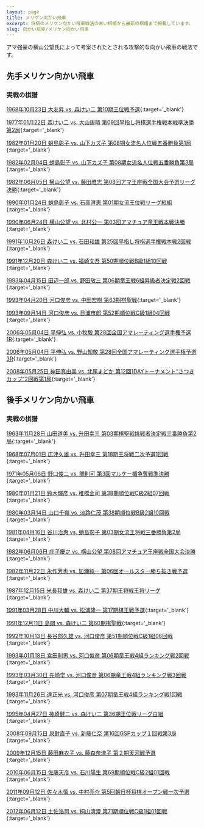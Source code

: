 ```yaml
---
layout: page
title: メリケン向かい飛車
excerpt: 将棋のメリケン向かい飛車戦法の古い棋譜から最新の棋譜まで掲載しています。
slug: 向かい飛車/メリケン向かい飛車
---
```


アマ強豪の横山公望氏によって考案されたとされる攻撃的な向かい飛車の戦法です。

## 先手メリケン向かい飛車

<figure class="kyokumen"
data-sente="先手"
data-gote="後手"
data-made="88"
data-title="先手メリケン向かい飛車"
data-sfen="ln1g1gsnl/1r1s1k1b1/p1pp1p1pp/4p1p2/1pP6/3P5/PPBSPPPPP/1R7/LN1GKGSNL w - 13"></figure>

### 実戦の棋譜

[1968年10月23日 大友昇 vs. 森けい二 第10期王位戦予選](https://shogidb2.com/games/3b001f6821918c6e90c8d67c4d5035347564fd9e#19c775ca8876b9f32f39a7ea3561a04bde9b9c8d){:target='_blank'}

[1977年01月22日 森けい二 vs. 大山康晴 第09回早指し将棋選手権戦本戦準決勝第2局](https://shogidb2.com/games/4e8643aba6d3ef9c51ca218b41916d7f1e7928e3#19c775ca8876b9f32f39a7ea3561a04bde9b9c8d){:target='_blank'}

[1982年01月20日 蛸島彰子 vs. 山下カズ子 第08期女流名人位戦五番勝負第1局](https://shogidb2.com/games/749736a08755c98b26336c1c6732ad476b272bc0#19c775ca8876b9f32f39a7ea3561a04bde9b9c8d){:target='_blank'}

[1982年02月04日 蛸島彰子 vs. 山下カズ子 第08期女流名人位戦五番勝負第3局](https://shogidb2.com/games/d08411ac42f91a604acb13bf02b7717893269749#19c775ca8876b9f32f39a7ea3561a04bde9b9c8d){:target='_blank'}

[1982年06月05日 横山公望 vs. 藤田雅志 第08回アマ王座戦全国大会予選リーグ決勝](https://shogidb2.com/games/1d5c18a19bb3121df65b75e8cc659c3247a8926a#19c775ca8876b9f32f39a7ea3561a04bde9b9c8d){:target='_blank'}

[1990年01月24日 蛸島彰子 vs. 石高澄恵 第01期女流王位戦リーグ紅組](https://shogidb2.com/games/385bd82e9f999c84bc6e0ee016f23a1b0396d76e#19c775ca8876b9f32f39a7ea3561a04bde9b9c8d){:target='_blank'}

[1990年06月24日 横山公望 vs. 北村公一 第03回アマチュア竜王戦本戦決勝](https://shogidb2.com/games/249e56e31bf7d662d7821e90cbdb633cbd69a5b0#19c775ca8876b9f32f39a7ea3561a04bde9b9c8d){:target='_blank'}

[1991年10月26日 森けい二 vs. 石田和雄 第25回早指し将棋選手権戦本戦2回戦](https://shogidb2.com/games/a1fac31543e6b63c691db46985b18dc9bb9f5a72#19c775ca8876b9f32f39a7ea3561a04bde9b9c8d){:target='_blank'}

[1991年12月20日 森けい二 vs. 福崎文吾 第50期順位戦B級1組10回戦](https://shogidb2.com/games/bd84a3b1013b2b037721c0c7944f345738d80bcc#19c775ca8876b9f32f39a7ea3561a04bde9b9c8d){:target='_blank'}

[1993年04月15日 田辺一郎 vs. 野田敬三 第06期竜王戦6組昇級者決定戦2回戦](https://shogidb2.com/games/75e0d23f6e9ac4fa6c929a66072ff14558341563#19c775ca8876b9f32f39a7ea3561a04bde9b9c8d){:target='_blank'}

[1993年04月20日 河口俊彦 vs. 中田宏樹 第63期棋聖戦](https://shogidb2.com/games/591fa04bcd1aa9549378e9bd105a8bd0b3141cdf#19c775ca8876b9f32f39a7ea3561a04bde9b9c8d){:target='_blank'}

[1993年09月14日 河口俊彦 vs. 日浦市郎 第52期順位戦C級1組04回戦](https://shogidb2.com/games/8db1fb024b300f1c1c1805058282d8c5ab2b7b7e#19c775ca8876b9f32f39a7ea3561a04bde9b9c8d){:target='_blank'}

[2006年05月04日 平伸弘 vs. 小牧毅 第28回全国アマレーティング選手権予選1R](https://shogidb2.com/games/cd7c57d75ad7104cfceaf9f426863dd9d5706abf#19c775ca8876b9f32f39a7ea3561a04bde9b9c8d){:target='_blank'}

[2006年05月04日 平伸弘 vs. 野山知敬 第28回全国アマレーティング選手権予選3R](https://shogidb2.com/games/cb28b8472ff305e0e1503b2938eece29992d83fe#19c775ca8876b9f32f39a7ea3561a04bde9b9c8d){:target='_blank'}

[2008年05月25日 神田真由美 vs. 北尾まどか 第12回1DAYトーナメント“さつきカップ”2回戦第1局](https://shogidb2.com/games/28b2aae01a584bbb4fb992070f7d1024f5f7606b#19c775ca8876b9f32f39a7ea3561a04bde9b9c8d){:target='_blank'}

## 後手メリケン向かい飛車

<figure class="kyokumen"
data-sente="先手"
data-gote="後手"
data-made="22"
data-title="後手メリケン向かい飛車"
data-sfen="lnsgkg1nl/7r1/pppppsbpp/5p3/6pP1/2P1P4/PP1P1PP1P/1BK2S1R1/LNSG1G1NL b - 14"></figure>

### 実戦の棋譜

[1963年11月28日 山田道美 vs. 升田幸三 第03期棋聖戦挑戦者決定戦三番勝負第2局](https://shogidb2.com/games/85cdfdc58258d18a30f036d2aadebe83b0fe9552#c2aa839e802b9cc541487f55b3595a865d7c837a){:target='_blank'}

[1968年07月01日 広津久雄 vs. 升田幸三 第18期王将戦二次予選1回戦](https://shogidb2.com/games/3c16e66306001d330bb3b696f2eecb856711a43e#c2aa839e802b9cc541487f55b3595a865d7c837a){:target='_blank'}

[1971年05月06日 野口俊二 vs. 関則可 第3回マルケー楯争奪戦準決勝](https://shogidb2.com/games/3faea057a473120436801255f72e42c4903a9004#c2aa839e802b9cc541487f55b3595a865d7c837a){:target='_blank'}

[1980年01月21日 鈴木輝彦 vs. 椎橋金司 第38期順位戦C級2組07回戦](https://shogidb2.com/games/f95a65fe83a8cddaabb84eb02e108a04f7cb175e#c2aa839e802b9cc541487f55b3595a865d7c837a){:target='_blank'}

[1980年03月14日 山口千嶺 vs. 淡路仁茂 第38期順位戦B級2組10回戦](https://shogidb2.com/games/5c1912e446ea81ca08af6fb1e4943fdf958cd1be#c2aa839e802b9cc541487f55b3595a865d7c837a){:target='_blank'}

[1981年04月16日 谷川治惠 vs. 蛸島彰子 第03期女流王将戦三番勝負第2局](https://shogidb2.com/games/bc1e93be31bff2b8e21b3922248af49ae38bb5da#c2aa839e802b9cc541487f55b3595a865d7c837a){:target='_blank'}

[1982年06月06日 庄子慶之 vs. 横山公望 第08回アマチュア王座戦全国大会決勝](https://shogidb2.com/games/e067a92bbde1db909ea714f49ab38e6e276f2525#c2aa839e802b9cc541487f55b3595a865d7c837a){:target='_blank'}

[1982年11月22日 永作芳也 vs. 加瀬純一 第06回オールスター勝ち抜き戦予選](https://shogidb2.com/games/49596075aa9d77c13d04fc5e2c6565df6776d1be#c2aa839e802b9cc541487f55b3595a865d7c837a){:target='_blank'}

[1987年12月15日 米長邦雄 vs. 森けい二 第37期王将戦王将リーグ](https://shogidb2.com/games/04bcf3117d4ac80cafe374af302714f11075cccd#c2aa839e802b9cc541487f55b3595a865d7c837a){:target='_blank'}

[1991年03月28日 中川大輔 vs. 松浦隆一 第17期棋王戦予選](https://shogidb2.com/games/2a1b67afde7aee2d5564974365b89f2a64f201b2#c2aa839e802b9cc541487f55b3595a865d7c837a){:target='_blank'}

[1991年12月11日 島朗 vs. 森けい二 第60期棋聖戦](https://shogidb2.com/games/03abfaf8a84f426128e9cd6cc5072fa512e0ecda#c2aa839e802b9cc541487f55b3595a865d7c837a){:target='_blank'}

[1992年10月13日 長谷部久雄 vs. 河口俊彦 第51期順位戦C級1組06回戦](https://shogidb2.com/games/8ffcea73a22ed77922b67e7e65f81fe9ee3f743d#c2aa839e802b9cc541487f55b3595a865d7c837a){:target='_blank'}

[1993年01月18日 宮田利男 vs. 河口俊彦 第06期竜王戦4組ランキング戦2回戦](https://shogidb2.com/games/72df27a0a5a8ea970cb7e64428fd004fe16a42e6#c2aa839e802b9cc541487f55b3595a865d7c837a){:target='_blank'}

[1993年03月30日 先崎学 vs. 河口俊彦 第06期竜王戦4組ランキング戦3回戦](https://shogidb2.com/games/b9b424290259364fb655f61d99f646ad3a2cbe7f#c2aa839e802b9cc541487f55b3595a865d7c837a){:target='_blank'}

[1993年11月26日 達正光 vs. 河口俊彦 第07期竜王戦4組ランキング戦1回戦](https://shogidb2.com/games/cba0b3eb4c21447ebe63a8edcfe23b4476298097#c2aa839e802b9cc541487f55b3595a865d7c837a){:target='_blank'}

[1995年04月27日 神崎健二 vs. 森けい二 第36期王位戦リーグ白組](https://shogidb2.com/games/94bbf4cfd793f9b5215d5115df66bf522ae518d9#c2aa839e802b9cc541487f55b3595a865d7c837a){:target='_blank'}

[2008年09月15日 泉對直子 vs. 新藤仁奈 第16回GSPカップ１回戦第3局](https://shogidb2.com/games/237629b764f802737acbaa1ae6521d87166e4b95#c2aa839e802b9cc541487f55b3595a865d7c837a){:target='_blank'}

[2009年12月15日 藤田麻衣子 vs. 藤森奈津子 第２期天河戦予選](https://shogidb2.com/games/bb2bd117c9d9c5c1d83716a4a5c4509787853514#c2aa839e802b9cc541487f55b3595a865d7c837a){:target='_blank'}

[2010年06月15日 佐藤天彦 vs. 石川陽生 第69期順位戦C級2組01回戦](https://shogidb2.com/games/02efd6cc2b44e99875d4202e9d5d549f3eb515b9#c2aa839e802b9cc541487f55b3595a865d7c837a){:target='_blank'}

[2011年09月12日 佐々木慎 vs. 中村亮介 第5回朝日杯将棋オープン戦一次予選](https://shogidb2.com/games/f6e4b44c6d83f372af3000b74ef91a253761e4e7#c2aa839e802b9cc541487f55b3595a865d7c837a){:target='_blank'}

[2012年06月12日 土佐浩司 vs. 桐山清澄 第71期順位戦C級1組01回戦](https://shogidb2.com/games/78c8b9b2587ab9edfb78e2347a4377dda80365ac#c2aa839e802b9cc541487f55b3595a865d7c837a){:target='_blank'}
